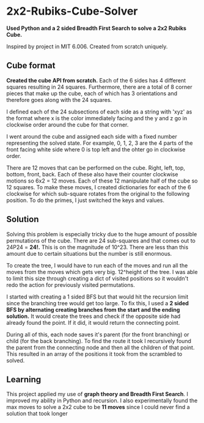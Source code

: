 # 2x2-Rubiks-Cube-Solver
**Used Python and a 2 sided Breadth First Search to solve a 2x2 Rubiks Cube.**

Inspired by project in MIT 6.006. Created from scratch uniquely.

## Cube format
**Created the cube API from scratch.** Each of the 6 sides has 4 different squares resulting in 24 squares. Furthermore, there are a total of 8 corner pieces that make up the cube, each of which has 3 orientations and therefore goes along with the 24 squares. 

I defined each of the 24 subsections of each side as a string with 'xyz' as the format where x is the color immediately facing and the y and z go in clockwise order around the cube for that corner. 

I went around the cube and assigned each side with a fixed number representing the solved state. For example, 0, 1, 2, 3 are the 4 parts of the front facing white side where 0 is top left and the ohter go in clockwise order.

There are 12 moves that can be performed on the cube. Right, left, top, bottom, front, back. Each of these also have their counter clockwise motions so 6x2 = 12 moves. Each of these 12 manipulate half of the cube so 12 squares. To make these moves, I created dictionaries for each of the 6 clockwise for which sub-square rotates from the original to the following position. To do the primes, I just switched the keys and values.

## Solution
Solving this problem is especially tricky due to the huge amount of possible permutations of the cube. There are 24 sub-squares and that comes out to 24P24 = **24!.** This is on the magnitude of 10^23. There are less than this amount due to certain situations but the number is still enormous.

To create the tree, I would have to run each of the moves and run all the moves from the moves which gets very big. 12^height of the tree. I was able to limit this size through creating a dict of visited positions so it wouldn't redo the action for previously visited permutations. 

I started with creating a 1 sided BFS but that would hit the recursion limit since the branching tree would get too large. To fix this, I used a **2 sided BFS by alternating creating branches from the start and the ending solution.** It would create the trees and check if the opposite side had already found the point. If it did, it would return the connecting point. 

During all of this, each node saves it's parent (for the front branching) or child (for the back branching). To find the route it took I recursively found the parent from the connecting node and then all the children of that point. This resulted in an array of the positions it took from the scrambled to solved.

## Learning
This project applied my use of **graph theory and Breadth First Search**. I improved my ability in Python and recursion. I also experimentally found the max moves to solve a 2x2 cube to be **11 moves** since I could never find a solution that took longer

